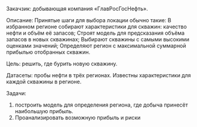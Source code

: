 Закачзик: добывающая компания «ГлавРосГосНефть». 

Описание: 
Принятые шаги для выбора локации обычно такие:
В избранном регионе собирают характеристики для скважин: качество нефти и объём её запасов;
Строят модель для предсказания объёма запасов в новых скважинах;
Выбирают скважины с самыми высокими оценками значений;
Определяют регион с максимальной суммарной прибылью отобранных скважин.

Цель: решить, где бурить новую скважину.

Датасеты: пробы нефти в трёх регионах. Известны характеристики для каждой скважины в регионе.

Задачи: 
1. построить модель для определения региона, где добыча принесёт наибольшую прибыль. 
2. Проанализировать возможную прибыль и риски 
